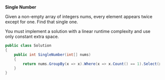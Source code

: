<b>Single Number</b>

Given a non-empty array of integers nums, every element appears twice except for one. Find that single one.

You must implement a solution with a linear runtime complexity and use only constant extra space.

```csharp
public class Solution
{
    public int SingleNumber(int[] nums)
    {
        return nums.GroupBy(x => x).Where(x => x.Count() == 1).Select(x => x.Key).First();
    }
}
